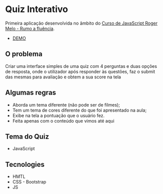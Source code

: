 # Quiz Interativo

Primeira aplicação desenvolvida no âmbito do [Curso de JavaScript Roger Melo - Rumo a fluência](https://github.com/roger-melo-treinamentos/curso-de-js-roger-melo/).

- [DEMO](https://cdfortes.github.io/js-quiz-app/index.html)

## O problema

Criar uma interface simples de uma quiz com 4 perguntas e duas opções de resposta, onde o utilizador após responder às questões, faz o submit das mesmas para avaliação e obtem a sua score na tela

## Algumas regras

- Aborda um tema diferente (não pode ser de filmes);
- Tem um tema de cores diferente do que foi apresentado na aula;
- Exibe na tela a pontuação que o usuário fez.
- Feita apenas com o conteúdo que vimos até aqui

## Tema do Quiz

- JavaScript

## Tecnologies

- HMTL
- CSS - Bootstrap
- JS
